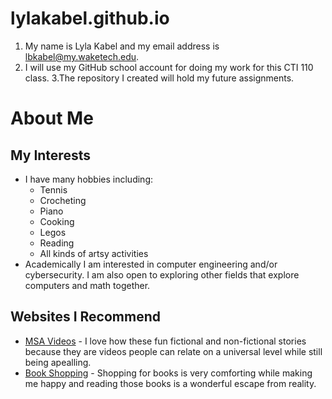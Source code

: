 # lylakabel.github.io
1. My name is Lyla Kabel and my email address is lbkabel@my.waketech.edu.
2. I will use my GitHub school account for doing my work for this CTI 110 class.
3.The repository I created will hold my future assignments.

# About Me
## My Interests
  - I have many hobbies including:
    * Tennis
    * Crocheting
    * Piano
    * Cooking
    * Legos
    * Reading
    * All kinds of artsy activities
  - Academically I am interested in computer engineering and/or cybersecurity. I am also open to exploring other fields that explore computers and math together. 
## Websites I Recommend
  - [MSA Videos](https://www.youtube.com/@MSA.official) - I love how these fun fictional and non-fictional stories because they are videos people can relate on a universal level while still being apealling.
  - [Book Shopping](https://www.barnesandnoble.com/) - Shopping for books is very comforting while making me happy and reading those books is a wonderful escape from reality. 
